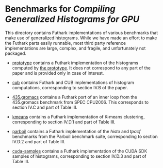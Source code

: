 # Benchmarks for *Compiling Generalized Histograms for GPU*

This directory contains Futhark implementations of various benchmarks
that make use of generalized histograms.  While we have made an effort
to make the Futhark parts easily runnable, most third party reference
implementations are large, complex, and fragile, and unfortunately not
packaged.

* [prototype](prototype/) contains a Futhark implementation of the
  histograms computed by [the prototype](../prototype/).  It does not
  correspond to any part of the paper and is provided only in case of
  interest.

* [cub](cub/) contains Futhark and CUB implementations of histogram
  computations, corresponding to section IV.B of the paper.

* [435.gromacs](435.gromacs/) contains a Futhark port of an inner
  loop from the 435.gromacs benchmark from SPEC CPU2006.  This
  corresponds to section IV.C and part of Table III.

* [kmeans](kmeans/) contains a Futhark implementation of K-means
  clustering, corresponding to section IV.D.1 and part of Table III.

* [parboil](parboil/) contains a Futhark implementation of the
  *histo* and *tpacf* benchmarks from the Parboil benchmark suite,
  corresponding to section IV.D.2 and part of Table III.

* [cuda-samples](cuda-samples/) contains a Futhark implementation of
  the CUDA SDK samples of histograms, corresponding to section IV.D.3
  and part of Table III.
